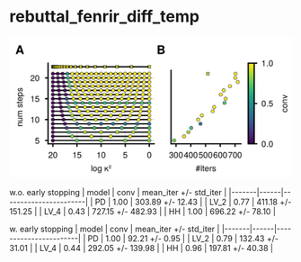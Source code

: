 # rebuttal_fenrir_diff_temp

![figure1](./rebuttal_figure1.png)


w.o. early stopping
| model | conv | mean_iter +/- std_iter |
|-------|------|-----------------------|
| PD    | 1.00 | 303.89 +/- 12.43       |
| LV_2  | 0.77 | 411.18 +/- 151.25      |
| LV_4  | 0.43 | 727.15 +/- 482.93      |
| HH    | 1.00 | 696.22 +/- 78.10       |

w. early stopping
| model | conv | mean_iter +/- std_iter |
|-------|------|-----------------------|
| PD    | 1.00 | 92.21 +/- 0.95         |
| LV_2  | 0.79 | 132.43 +/- 31.01       |
| LV_4  | 0.44 | 292.05 +/- 139.98      |
| HH    | 0.96 | 197.81 +/- 40.38       |
